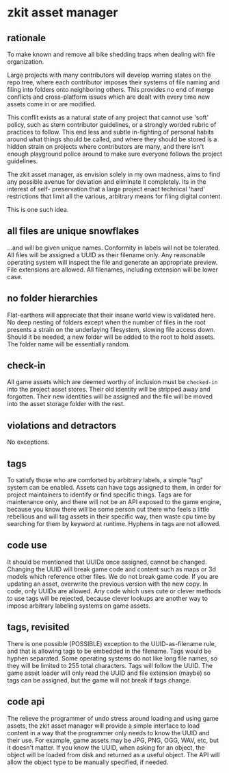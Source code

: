 zkit asset manager
==================


## rationale

To make known and remove all bike shedding traps when dealing with file organization.

Large projects with many contributors will develop warring states on the repo tree,
where each contributor imposes their systems of file naming and filing into folders onto
neighboring others.  This provides no end of merge conflicts and cross-platform issues
which are dealt with every time new assets come in or are modified.

This conflit exists as a natural state of any project that cannot use 'soft' policy, such
as stern contributor guidelines, or a strongly worded rubric of practices to follow.  This
end less and subtle in-fighting of personal habits around what things should be called,
and where they should be stored is a hidden strain on projects where contributors are
many, and there isn't enough playground police around to make sure everyone follows the
project guidelines.

The zkit asset manager, as envision solely in my own madness, aims to find any possible
avenue for deviation and eliminate it completely.  Its in the interest of self-
preservation that a large project enact technical 'hard' restrictions that limit all
the various, arbitrary means for filing digital content.

This is one such idea.

## all files are unique snowflakes

...and will be given unique names.  Conformity in labels will not be tolerated.  All files
will be assigned a UUID as their filename only.  Any reasonable operating system will
inspect the file and generate an appropriate preview.  File extensions are allowed.
All filenames, including extension will be lower case.

## no folder hierarchies

Flat-earthers will appreciate that their insane world view is validated here.  No deep
nesting of folders except when the number of files in the root presents a strain on the
underlaying filesystem, slowing file access down.  Should it be needed, a new folder
will be added to the root to hold assets.  The folder name will be essentially random.

## check-in

All game assets which are deemed worthy of inclusion must be `checked-in` into the
project asset stores.  Their old identity will be stripped away and forgotten.  Their
new identities will be assigned and the file will be moved into the asset storage
folder with the rest.

## violations and detractors

No exceptions.

## tags

To satisfy those who are comforted by arbitrary labels, a simple "tag" system can be
enabled.  Assets can have tags assigned to them, in order for project maintainers to
identify or find specific things.  Tags are for maintenance only, and there will not
be an API exposed to the game engine, because you know there will be some person
out there who feels a little rebellious and will tag assets in their specific way,
then waste cpu time by searching for them by keyword at runtime.
Hyphens in tags are not allowed.

## code use

It should be mentioned that UUIDs once assigned, cannot be changed.  Changing the UUID
will break game code and content such as maps or 3d models which reference other files.
We do not break game code.  If you are updating an asset, overwrite the previous
version with the new copy.  In code, only UUIDs are allowed.  Any code which uses cute
or clever methods to use tags will be rejected, because clever lookups are another way
to impose arbitrary labeling systems on game assets.

## tags, revisited

There is one possible (POSSIBLE) exception to the UUID-as-filename rule, and that is
allowing tags to be embedded in the filename.  Tags would be hyphen separated.  Some
operating systems do not like long file names, so they will be limited to 255 total
characters.  Tags will follow the UUID.  The game asset loader will only read the UUID
and file extension (maybe) so tags can be assigned, but the game will not break if tags
change.

## code api

The relieve the programmer of undo stress around loading and using game assets, the
zkit asset manager will provide a simple interface to load content in a way that the
programmer only needs to know the UUID and their use.  For example, game assets may be
JPG, PNG, OGG, WAV, etc, but it doesn't matter.  If you know the UUID, when asking for
an object, the object will be loaded from disk and returned as a useful object.  The
API will allow the object type to be manually specified, if needed. 